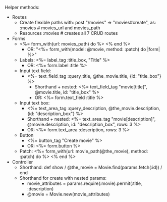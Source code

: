 Helper methods:
- Routes
  - Create flexible paths with: post "/movies" =>  "movies#create", as: :movies # movies_url and movies_path 
  - Resources :movies # creates all 7 CRUD routes
- Forms
  - <%= form_with(url: movies_path) do %>  <% end %>
    - OR: "<%= form_with(model: @movie, method: :patch) do |form| %>"
  - Labels: <%= label_tag :title_box, "Title" %>
    - OR:  <%= form.label :title %>
  - Input text field: 
    - <%= text_field_tag :query_title, @the_movie.title, {id: "title_box"} %>
      - Shorthand + nested:  <%= text_field_tag "movie[title]", @movie.title, id: "title_box" %>
      - OR:  <%= form.text_field :title %>
  - Input text box:  
    - <%= text_area_tag :query_description, @the_movie.description, {id: "description_box"} %>
    - Shorthand + nested: <%= text_area_tag "movie[description]", @movie.description, id: "description_box", rows: 3 %>
    - OR: <%= form.text_area :description, rows: 3 %>
  - Button
    - <%= button_tag "Create movie" %>
    - OR: <%= form.button %>
  - Patch: <%= form_with(url: movie_path(@the_movie), method: :patch) do %> <% end %>
- Controller
  - Shorthand: def show /  @the_movie = Movie.find(params.fetch(:id))  /  end
  - Shorthand for create with nested params: 
    - movie_attributes = params.require(:movie).permit(:title, :description)
    - @movie = Movie.new(movie_attributes)

